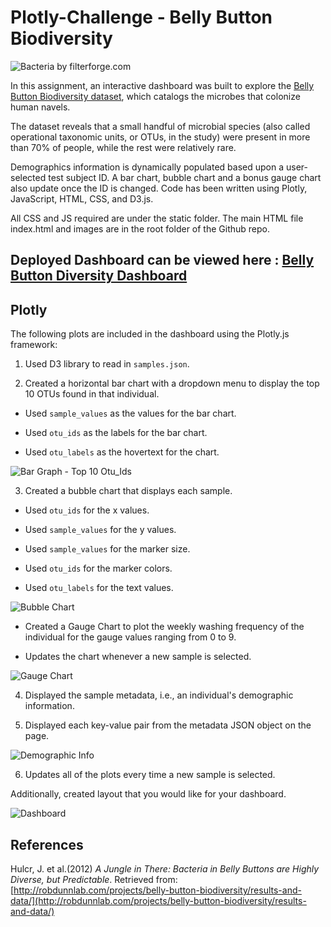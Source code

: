 # Plotly-Challenge - Belly Button Biodiversity


![Bacteria by filterforge.com](http://robdunnlab.com/wp-content/uploads/microbes-sem.jpg)

In this assignment, an interactive dashboard was built to explore the [Belly Button Biodiversity dataset](http://robdunnlab.com/projects/belly-button-biodiversity/), which catalogs the microbes that colonize human navels.

The dataset reveals that a small handful of microbial species (also called operational taxonomic units, or OTUs, in the study) were present in more than 70% of people, while the rest were relatively rare.

Demographics information is dynamically populated based upon a user-selected test subject ID. A bar chart, bubble chart and a bonus gauge chart also update once the ID is changed. Code has been written using Plotly, JavaScript, HTML, CSS, and D3.js.

All CSS and JS required are under the static folder. The main HTML file index.html and images are in the root folder of the Github repo.


## Deployed Dashboard can be viewed here : [Belly Button Diversity Dashboard](https://mriganv.github.io/Plotly-Challenge/) 

## Plotly

The following plots are included in the dashboard using the Plotly.js framework:

1. Used  D3 library to read in `samples.json`.

2. Created a horizontal bar chart with a dropdown menu to display the top 10 OTUs found in that individual.

* Used `sample_values` as the values for the bar chart.

* Used `otu_ids` as the labels for the bar chart.

* Used `otu_labels` as the hovertext for the chart.

![Bar Graph - Top 10 Otu_Ids](https://user-images.githubusercontent.com/81407869/134235956-27d54cc1-3e48-4d41-893a-696fbf135405.png)

3. Created a bubble chart that displays each sample.

* Used `otu_ids` for the x values.

* Used `sample_values` for the y values.

* Used `sample_values` for the marker size.

* Used `otu_ids` for the marker colors.

* Used `otu_labels` for the text values.

![Bubble Chart](https://user-images.githubusercontent.com/81407869/134236013-255fa55e-aa84-4fb9-9d6a-a7d05d008f22.png)


* Created  a Gauge Chart  to plot the weekly washing frequency of the individual for the gauge values ranging from 0 to 9. 

* Updates the chart whenever a new sample is selected.

![Gauge Chart](https://user-images.githubusercontent.com/81407869/134236044-41c51518-fb1d-414b-9338-654805abd8d6.png)

4. Displayed the sample metadata, i.e., an individual's demographic information.

5. Displayed each key-value pair from the metadata JSON object on the page.

 ![Demographic Info](https://user-images.githubusercontent.com/81407869/134236130-e1f5c1cc-044d-4d9e-a2ca-6c00d9d5e583.jpg)


6. Updates all of the plots every time a new sample is selected.

Additionally, created layout that you would like for your dashboard. 

![Dashboard](https://user-images.githubusercontent.com/81407869/134236167-a49f0c2d-3d8a-45bb-9c71-6a4938569f75.jpg)





## References

Hulcr, J. et al.(2012) _A Jungle in There: Bacteria in Belly Buttons are Highly Diverse, but Predictable_. Retrieved from: [http://robdunnlab.com/projects/belly-button-biodiversity/results-and-data/](http://robdunnlab.com/projects/belly-button-biodiversity/results-and-data/)



